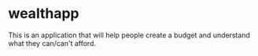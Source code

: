 # wealthapp
This is an application that will help people create a budget and understand what they can/can't afford.
